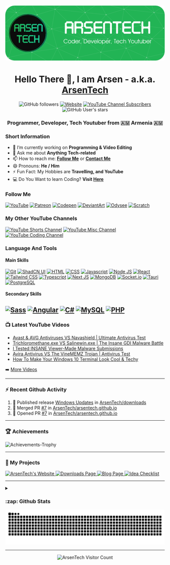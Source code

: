 <p align="center">
  <img src="assets/header-img.png" alt="Header">
</p>
<h1 align="center">Hello There 👋, I am Arsen - a.k.a. <a href="https://arsentech.github.io/">ArsenTech</a></h1>
<p align="center">
  <img alt="GitHub followers" src="https://img.shields.io/github/followers/ArsenTech?color=blue&label=Followers&logo=Github&logoColor=white&style=for-the-badge">
  <a href="https://arsentech.github.io" target="_blank"><img alt="Website" src="https://img.shields.io/website?down_color=dc3545&down_message=Offline&label=Website&style=for-the-badge&up_color=22b455&up_message=Online&url=https%3A%2F%2Farsentech.github.io"></a>
  <a href="https://www.youtube.com/channel/UCrtH0g6NE8tW5VIEgDySYtg" target="_blank"><img alt="YouTube Channel Subscribers" src="https://img.shields.io/youtube/channel/subscribers/UCrtH0g6NE8tW5VIEgDySYtg?color=ff0000&style=for-the-badge&logo=youtube"></a>
  <img alt="GitHub User's stars" src="https://img.shields.io/github/stars/ArsenTech?color=yellow&logo=github&style=for-the-badge">
</p>
<h3 align="center">Programmer, Developer, Tech Youtuber from 🇦🇲 Armenia 🇦🇲</h3>

### Short Information
- 🔭 I’m currently working on **Programming & Video Editing**
- 💬 Ask me about **Anything Tech-related**
- 📫 How to reach me: **[Follow Me](#follow-me)** or **[Contact Me](https://arsentech.github.io/#contact)**
- 😄 Pronouns: **He / Him**
- ⚡ Fun Fact: My Hobbies are **Travelling, and YouTube**
- 💻 Do You Want to learn Coding? **Visit [Here][yt-coding-url]**

### Follow Me
[![YouTube][yt-arsentech-shield]][yt-arsentech-url]
[![Patreon][patreon-shield]][patreon-url]
[![Codepen][codepen-shield]][codepen-url]
[![DeviantArt][deviantart-shield]][deviantart-url]
[![Odysee][odysee-shield]][odysee-url]
[![Scratch][scratch-shield]][scratch-url]

### My Other YouTube Channels
[![YouTube Shorts Channel][yt-shorts-shield]][yt-shorts-url]
[![YouTube Misc Channel][yt-misc-shield]][yt-misc-url]
[![YouTube Coding Channel][yt-coding-shield]][yt-coding-url]

### Language And Tools
#### Main Skills
[![Git][git-shield]][git-url]
[![ShadCN UI][shadcn-shield]][shadcn-url]
[![HTML][html-shield]][html-url]
[![CSS][css-shield]][css-url]
[![Javascript][js-shield]][js-url]
[![Node JS][nodejs-shield]][nodejs-url]
[![React][react-shield]][react-url]
[![Tailwind CSS][tailwind-shield]][tailwind-url]
[![Typescript][ts-shield]][ts-url]
[![Next JS][nextjs-shield]][nextjs-url]
[![MongoDB][mongodb-shield]][mongodb-url]
[![Socket.io][socket-io-shield]][socket-io-url]
[![Tauri][tauri-shield]][tauri-url]
[![PostgreSQL][postgresql-shield]][postgresql-url]

#### Secondary Skills
[![Sass][sass-shield]][sass-url]
[![Angular][angular-shield]][angular-url]
[![C#][csharp-shield]][csharp-url]
[![MySQL][mysql-shield]][mysql-url]
[![PHP][php-shield]][php-url]
---

### :tv: Latest YouTube Videos

<!-- YOUTUBE:START -->
- [Avast &amp; AVG Antiviruses VS Navashield | Ultimate Antivirus Test](https://www.youtube.com/watch?v=CjhPF6Syt-o)
- [Trichloromethane.exe VS Salinewin.exe | The Insane GDI Malware Battle](https://www.youtube.com/watch?v=H5BJJTLhEz0)
- [I Tested INSANE Viewer-Made Malware Submissions](https://www.youtube.com/watch?v=yJNF0z02soA)
- [Avira Antivirus VS The VineMEMZ Trojan | Antivirus Test](https://www.youtube.com/watch?v=gdDC0qqMuzE)
- [How To Make Your Windows 10 Terminal Look Cool &amp; Techy](https://www.youtube.com/watch?v=xqn9rUakaGw)
<!-- YOUTUBE:END -->

➡️ [More Videos][yt-arsentech-url]

---

### :zap: Recent Github Activity

<!--START_SECTION:activity-->
1. 🚀 Published release [Windows Updates](https://github.com/ArsenTech/downloads/releases/tag/updates) in [ArsenTech/downloads](https://github.com/ArsenTech/downloads)
2. 🎉 Merged PR [#7](https://github.com/ArsenTech/arsentech.github.io/pull/7) in [ArsenTech/arsentech.github.io](https://github.com/ArsenTech/arsentech.github.io)
3. 💪 Opened PR [#7](https://github.com/ArsenTech/arsentech.github.io/pull/7) in [ArsenTech/arsentech.github.io](https://github.com/ArsenTech/arsentech.github.io)
<!--END_SECTION:activity-->

---

### :trophy: Achievements

<picture>
  <source media="(prefers-color-scheme: dark)" srcset="https://github-profile-trophy.vercel.app/?username=arsentech&margin-w=5&margin-h=5&theme=nord" />
  <source media="(prefers-color-scheme: light)" srcset="https://github-profile-trophy.vercel.app/?username=arsentech&margin-w=5&margin-h=5&theme=flat" />
  <img alt="Achievements-Trophy" src="https://github-profile-trophy.vercel.app/?username=arsentech&margin-w=5&margin-h=5&theme=flat" />
</picture>

---

### 📘 My Projects

<p align="left">
  <a href="https://github.com/ArsenTech/arsentech.github.io"><picture>
    <source media="(prefers-color-scheme: dark)" srcset="https://github-readme-stats.vercel.app/api/pin/?username=ArsenTech&repo=arsentech.github.io&count_private=true&theme=vue-dark" />
    <source media="(prefers-color-scheme: light)" srcset="https://github-readme-stats.vercel.app/api/pin/?username=ArsenTech&repo=arsentech.github.io&count_private=true&theme=vue" />
    <img alt="ArsenTech's Website" src="https://github-readme-stats.vercel.app/api/pin/?username=ArsenTech&repo=arsentech.github.io&count_private=true&theme=vue" />
  </picture></a>
  <a href="https://github.com/ArsenTech/downloads"><picture>
    <source media="(prefers-color-scheme: dark)" srcset="https://github-readme-stats.vercel.app/api/pin/?username=ArsenTech&repo=downloads&count_private=true&theme=vue-dark" />
    <source media="(prefers-color-scheme: light)" srcset="https://github-readme-stats.vercel.app/api/pin/?username=ArsenTech&repo=downloads&count_private=true&theme=vue" />
    <img alt="Downloads Page" src="https://github-readme-stats.vercel.app/api/pin/?username=ArsenTech&repo=downloads&count_private=true&theme=vue" />
  </picture></a>
  <a href="https://github.com/ArsenTech/blog"><picture>
    <source media="(prefers-color-scheme: dark)" srcset="https://github-readme-stats.vercel.app/api/pin/?username=ArsenTech&repo=blog&count_private=true&theme=vue-dark" />
    <source media="(prefers-color-scheme: light)" srcset="https://github-readme-stats.vercel.app/api/pin/?username=ArsenTech&repo=blog&count_private=true&theme=vue" />
    <img alt="Blog Page" src="https://github-readme-stats.vercel.app/api/pin/?username=ArsenTech&repo=blog&count_private=true&theme=vue" />
  </picture></a>
  <a href="https://github.com/ArsenTech/idea-checklist"><picture>
    <source media="(prefers-color-scheme: dark)" srcset="https://github-readme-stats.vercel.app/api/pin/?username=ArsenTech&repo=idea-checklist&count_private=true&theme=vue-dark" />
    <source media="(prefers-color-scheme: light)" srcset="https://github-readme-stats.vercel.app/api/pin/?username=ArsenTech&repo=idea-checklist&count_private=true&theme=vue" />
    <img alt="Idea Checklist" src="https://github-readme-stats.vercel.app/api/pin/?username=ArsenTech&repo=idea-checklist&count_private=true&theme=vue" />
  </picture></a>
</p>

---

<details>
  <summary><h3>:zap: Github Stats</h3></summary>
  <picture>
    <source media="(prefers-color-scheme: dark)" srcset="https://github-readme-stats.vercel.app/api?username=ArsenTech&show_icons=true&theme=vue-dark&count_private=true" />
    <source media="(prefers-color-scheme: light)" srcset="https://github-readme-stats.vercel.app/api?username=ArsenTech&show_icons=true&theme=vue&count_private=true" />
    <img alt="ArsenTech's Github Stats" src="https://github-readme-stats.vercel.app/api?username=ArsenTech&show_icons=true&theme=vue&count_private=true" />
  </picture>
  <picture>
    <source media="(prefers-color-scheme: dark)" srcset="https://nirzak-streak-stats.vercel.app/?user=ArsenTech&theme=vue-dark" />
    <source media="(prefers-color-scheme: light)" srcset="https://nirzak-streak-stats.vercel.app/?user=ArsenTech&theme=vue" />
    <img alt="Current Streak" src="https://nirzak-streak-stats.vercel.app/?user=ArsenTech&theme=vue"/>
  </picture>
  <picture>
    <source media="(prefers-color-scheme: dark)" srcset="https://github-contributor-stats.vercel.app/api?username=ArsenTech&limit=5&theme=vue-dark&combine_all_yearly_contributions=true" />
    <source media="(prefers-color-scheme: light)" srcset="https://github-contributor-stats.vercel.app/api?username=ArsenTech&limit=5&theme=vue&combine_all_yearly_contributions=true" />
    <img alt="ArsenTech's Github Contributor Stats" src="https://github-contributor-stats.vercel.app/api?username=ArsenTech&limit=5&theme=vue&combine_all_yearly_contributions=true" />
  </picture>
    <picture>
    <source media="(prefers-color-scheme: dark)" srcset="https://github-readme-stats.vercel.app/api/top-langs/?username=ArsenTech&layout=compact&theme=vue-dark&count_private=true" />
    <source media="(prefers-color-scheme: light)" srcset="https://github-readme-stats.vercel.app/api/top-langs/?username=ArsenTech&layout=compact&theme=vue&count_private=true" />
    <img alt="Top Languages" src="https://github-readme-stats.vercel.app/api/top-langs/?username=ArsenTech&layout=compact&theme=vue&count_private=true" />
  </picture>
</details>

<picture>
  <source media="(prefers-color-scheme: dark)" srcset="https://raw.githubusercontent.com/ArsenTech/ArsenTech/output/github-contribution-grid-snake-dark.svg" />
  <source media="(prefers-color-scheme: light)" srcset="https://raw.githubusercontent.com/ArsenTech/ArsenTech/output/github-contribution-grid-snake.svg" />
  <img alt="github-snake" src="https://raw.githubusercontent.com/ArsenTech/ArsenTech/output/github-contribution-grid-snake.svg" />
</picture>

---

<p align="center"><img src="https://profile-counter.deno.dev/ArsenTech/count.svg" alt="ArsenTech Visitor Count" /></p>

<!-- YouTube Channel Links -->
[yt-arsentech-shield]: https://img.shields.io/badge/ArsenTech%20-222222.svg?&style=for-the-badge&logo=YouTube&logoColor=%23FF0000
[yt-arsentech-url]: https://www.youtube.com/channel/UCrtH0g6NE8tW5VIEgDySYtg
[yt-shorts-shield]: https://img.shields.io/badge/ArsenTech%20Shorts-222222.svg?&style=for-the-badge&logo=YouTube&logoColor=%23FF0000
[yt-shorts-url]: https://www.youtube.com/channel/UCvLf-YuBTmfSrB47_YARHsA
[yt-misc-shield]: https://img.shields.io/badge/More%20ArsenTech-222222.svg?&style=for-the-badge&logo=YouTube&logoColor=%23FF0000
[yt-misc-url]: https://www.youtube.com/channel/UChjvr_TFywsE23UPlwd-wFQ
[yt-coding-shield]: https://img.shields.io/badge/Coding%20With%20ArsenTech-222222.svg?&style=for-the-badge&logo=YouTube&logoColor=%23FF0000
[yt-coding-url]: https://www.youtube.com/channel/UCl52C6cFR1McvN1fAdsxdkA

<!-- Platform Links -->
[patreon-shield]:https://img.shields.io/badge/-ArsenTech-222222?style=for-the-badge&logo=patreon&logoColor=white
[patreon-url]:https://www.patreon.com/ArsenTech
[codepen-shield]: https://img.shields.io/badge/-ArsenTech-222222?style=for-the-badge&logo=codepen&logoColor=white
[codepen-url]: https://codepen.io/ArsenTech
[deviantart-shield]: https://img.shields.io/badge/-Arsen2005-222222?style=for-the-badge&logo=deviantart&logoColor=05cc46
[deviantart-url]: https://www.deviantart.com/arsen2005
[odysee-shield]: https://img.shields.io/badge/-ArsenTech-222222?style=for-the-badge&logo=odysee&logoColor=FA9626
[odysee-url]: https://odysee.com/@ArsenTech
[scratch-shield]: https://img.shields.io/badge/-ArsenTech-222222?style=for-the-badge&logo=scratch&logoColor=orange
[scratch-url]: https://scratch.mit.edu/users/ArsenTech/

<!-- Main Skills Link -->
[git-shield]: https://img.shields.io/badge/GIT-222222?style=for-the-badge&logo=git&logoColor=E44C30
[git-url]: https://git-scm.com/
[shadcn-shield]: https://img.shields.io/badge/shadcn%2Fui-222222?style=for-the-badge&logo=shadcnui&logoColor=white
[shadcn-url]: https://ui.shadcn.com/
[html-shield]: https://img.shields.io/badge/HTML5-222222?style=for-the-badge&logo=html5&logoColor=E34F26
[html-url]: https://developer.mozilla.org/en-US/docs/Web/HTML
[css-shield]: https://img.shields.io/badge/CSS3-222222?style=for-the-badge&logo=css3&logoColor=1572B6
[css-url]: https://developer.mozilla.org/en-US/docs/Web/CSS
[js-shield]: https://img.shields.io/badge/JavaScript-222222?style=for-the-badge&logo=javascript&logoColor=F7DF1E
[js-url]: https://developer.mozilla.org/en-US/docs/Web/JavaScript
[nodejs-shield]: https://img.shields.io/badge/Node%20js-222222?style=for-the-badge&logo=nodedotjs&logoColor=339933
[nodejs-url]: https://nodejs.org/
[react-shield]: https://img.shields.io/badge/React-222222?style=for-the-badge&logo=react&logoColor=61DAFB
[react-url]: https://react.dev/
[tailwind-shield]: https://img.shields.io/badge/Tailwind_CSS-222222?style=for-the-badge&logo=tailwind-css&logoColor=38B2AC
[tailwind-url]: https://tailwindcss.com/
[ts-shield]: https://img.shields.io/badge/TypeScript-222222?style=for-the-badge&logo=typescript&logoColor=007ACC
[ts-url]: https://www.typescriptlang.org/
[nextjs-shield]: https://img.shields.io/badge/next%20js-222222?style=for-the-badge&logo=nextdotjs&logoColor=white
[nextjs-url]: https://nextjs.org/
[mongodb-shield]: https://img.shields.io/badge/MongoDB-222222?style=for-the-badge&logo=mongodb&logoColor=4EA94B
[mongodb-url]: https://www.mongodb.com/
[socket-io-shield]: https://img.shields.io/badge/Socket.io-222222?style=for-the-badge&logo=socket.io&badgeColor=010101
[socket-io-url]: https://socket.io/
[tauri-shield]: https://img.shields.io/badge/Tauri-222222?style=for-the-badge&logo=Tauri&logoColor=FFC131
[tauri-url]: https://v2.tauri.app/
[postgresql-shield]: https://img.shields.io/badge/PostgreSQL-222222?style=for-the-badge&logo=postgresql&logoColor=316192
[postgresql-url]: https://www.postgresql.org/

<!-- Secondary skills link -->
[sass-shield]: https://img.shields.io/badge/Sass-222222?style=for-the-badge&logo=sass&logoColor=CC6699
[sass-url]: https://sass-lang.com/
[angular-shield]: https://img.shields.io/badge/Angular-222222?style=for-the-badge&logo=angular&logoColor=DD0031
[angular-url]: https://angular.io/
[csharp-shield]: https://img.shields.io/badge/c%23-%23222222.svg?style=for-the-badge&logo=csharp&logoColor=white
[csharp-url]: https://www.w3schools.com/cs/
[mysql-shield]: https://img.shields.io/badge/mysql-222222.svg?style=for-the-badge&logo=mysql&logoColor=4479A1
[mysql-url]: https://www.mysql.com/
[php-shield]: https://img.shields.io/badge/php-222222.svg?style=for-the-badge&logo=php&logoColor=b0b3d6
[php-url]: https://www.php.net/